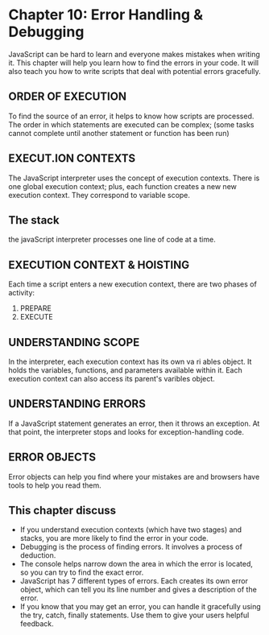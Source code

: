 # Chapter 10: Error Handling & Debugging

JavaScript can be hard to learn and everyone makes
mistakes when writing it. This chapter will help you learn
how to find the errors in your code. It will also teach you how
to write scripts that deal with potential errors gracefully.

## ORDER OF EXECUTION

To find the source of an error, it helps to know how scripts are processed.
The order in which statements are executed can be complex; (some tasks cannot complete until another statement or function has been run)

## EXECUT.ION CONTEXTS

The JavaScript interpreter uses the concept of execution contexts.
There is one global execution context; plus, each function creates a new
new execution context. They correspond to variable scope.

## The stack

the javaScript interpreter processes one line of code at a time.

## EXECUTION CONTEXT & HOISTING

Each time a script enters a new execution context, there are two phases
of activity:

1. PREPARE
2. EXECUTE

## UNDERSTANDING SCOPE

In the interpreter, each execution context has its own va ri ables object.
It holds the variables, functions, and parameters available within it.
Each execution context can also access its parent's varibles object.

## UNDERSTANDING ERRORS

If a JavaScript statement generates an error, then it throws an exception.
At that point, the interpreter stops and looks for exception-handling code.

## ERROR OBJECTS

Error objects can help you find where your mistakes are
and browsers have tools to help you read them.

## This chapter  discuss

* If you understand execution contexts (which have two
stages) and stacks, you are more likely to find the error
in your code.
* Debugging is the process of finding errors. It involves a process of deduction.
* The console helps narrow down the area in which the
error is located, so you can try to find the exact error.
* JavaScript has 7 different types of errors. Each creates
its own error object, which can tell you its line number
and gives a description of the error.
* If you know that you may get an error, you can handle
it gracefully using the try, catch, finally statements.
Use them to give your users helpful feedback.
